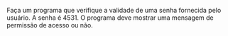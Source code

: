 Faça um programa que verifique a validade de uma senha fornecida pelo usuário. A senha é 4531. O programa deve mostrar uma mensagem de permissão de acesso ou não.